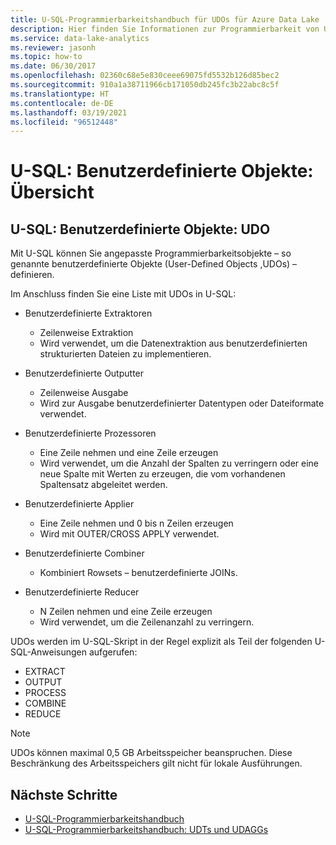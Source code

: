 ```yaml
---
title: U-SQL-Programmierbarkeitshandbuch für UDOs für Azure Data Lake
description: Hier finden Sie Informationen zur Programmierbarkeit von U-SQL-UDOs, um in Azure Data Lake Analytics gute U-SQL-Skripts zu erstellen.
ms.service: data-lake-analytics
ms.reviewer: jasonh
ms.topic: how-to
ms.date: 06/30/2017
ms.openlocfilehash: 02360c68e5e830ceee69075fd5532b126d85bec2
ms.sourcegitcommit: 910a1a38711966cb171050db245fc3b22abc8c5f
ms.translationtype: HT
ms.contentlocale: de-DE
ms.lasthandoff: 03/19/2021
ms.locfileid: "96512448"
---
```

# <a name="u-sql-user-defined-objects-overview"></a>U-SQL: Benutzerdefinierte Objekte: Übersicht


## <a name="u-sql-user-defined-objects-udo"></a>U-SQL: Benutzerdefinierte Objekte: UDO
Mit U-SQL können Sie angepasste Programmierbarkeitsobjekte – so genannte benutzerdefinierte Objekte (User-Defined Objects ,UDOs) – definieren.

Im Anschluss finden Sie eine Liste mit UDOs in U-SQL:

* Benutzerdefinierte Extraktoren
    * Zeilenweise Extraktion
    * Wird verwendet, um die Datenextraktion aus benutzerdefinierten strukturierten Dateien zu implementieren.

* Benutzerdefinierte Outputter
    * Zeilenweise Ausgabe
    * Wird zur Ausgabe benutzerdefinierter Datentypen oder Dateiformate verwendet.

* Benutzerdefinierte Prozessoren
    * Eine Zeile nehmen und eine Zeile erzeugen
    * Wird verwendet, um die Anzahl der Spalten zu verringern oder eine neue Spalte mit Werten zu erzeugen, die vom vorhandenen Spaltensatz abgeleitet werden.

* Benutzerdefinierte Applier
    * Eine Zeile nehmen und 0 bis n Zeilen erzeugen
    * Wird mit OUTER/CROSS APPLY verwendet.

* Benutzerdefinierte Combiner
    * Kombiniert Rowsets – benutzerdefinierte JOINs.

* Benutzerdefinierte Reducer
    * N Zeilen nehmen und eine Zeile erzeugen
    * Wird verwendet, um die Zeilenanzahl zu verringern.

UDOs werden im U-SQL-Skript in der Regel explizit als Teil der folgenden U-SQL-Anweisungen aufgerufen:

* EXTRACT
* OUTPUT
* PROCESS
* COMBINE
* REDUCE

> [!NOTE]  
> UDOs können maximal 0,5 GB Arbeitsspeicher beanspruchen.  Diese Beschränkung des Arbeitsspeichers gilt nicht für lokale Ausführungen.

## <a name="next-steps"></a>Nächste Schritte
* [U-SQL-Programmierbarkeitshandbuch](data-lake-analytics-u-sql-programmability-guide.md)
* [U-SQL-Programmierbarkeitshandbuch: UDTs und UDAGGs](data-lake-analytics-u-sql-programmability-guide-UDT-AGG.md)